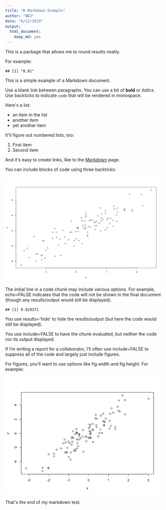 ```yaml
---
title: "R Markdown Example"
author: "NDJ"
date: "6/12/2019"
output: 
  html_document: 
    keep_md: yes
---
```




This is a package that allows me to round results neatly.



For example:


```
## [1] "0.91"
```

This is a simple example of a Markdown document.

Use a blank link between paragraphs.
You can use a bit of **bold** or _italics_. Use backticks to indicate
`code` that will be rendered in monospace.

Here's a list:

- an item in the list
- another item
- yet another item

It'll figure out numbered lists, too:

1. First item
2. Second item

And it's easy to create links, like to
the [Markdown](https://daringfireball.net/projects/markdown/)
page.

You can include blocks of code using three backticks:

![](Figs/simulate_data-1.png)<!-- -->

The initial line in a code chunk may include various options. For example, echo=FALSE indicates that the code will not be shown in the final document (though any results/output would still be displayed).


```
## [1] 0.929371
```

You use results='hide' to hide the results/output (but here the code would still be displayed).



You use include=FALSE to have the chunk evaluated, but neither the code nor its output displayed.



If I’m writing a report for a collaborator, I’ll often use include=FALSE to suppress all of the code and largely just include figures.

For figures, you’ll want to use options like fig.width and fig.height. For example:

![](Figs/scatterplot-1.png)<!-- -->

That's the end of my markdown test.


